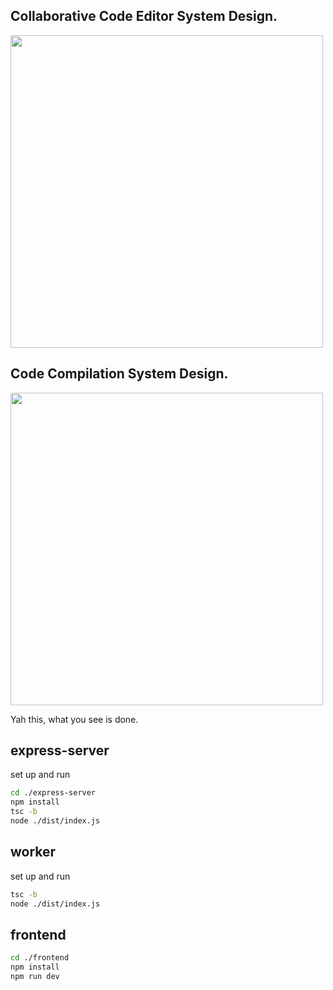 ## Collaborative Code Editor System Design.
<img src="https://github-production-user-asset-6210df.s3.amazonaws.com/114094586/381923509-5d086fe1-b026-4bc7-bb62-a962f1c55dd8.png?X-Amz-Algorithm=AWS4-HMAC-SHA256&X-Amz-Credential=AKIAVCODYLSA53PQK4ZA%2F20241031%2Fus-east-1%2Fs3%2Faws4_request&X-Amz-Date=20241031T110213Z&X-Amz-Expires=300&X-Amz-Signature=f73fccd377be1f68e9c0db248ed44bb46cbb7d7d0de67997e37c9cb70db8428b&X-Amz-SignedHeaders=host" width="500">

## Code Compilation System Design.
<img src="https://github-production-user-asset-6210df.s3.amazonaws.com/114094586/381923136-c8283795-c7ed-4704-aa49-1e75c678ee62.png?X-Amz-Algorithm=AWS4-HMAC-SHA256&X-Amz-Credential=AKIAVCODYLSA53PQK4ZA%2F20241031%2Fus-east-1%2Fs3%2Faws4_request&X-Amz-Date=20241031T110056Z&X-Amz-Expires=300&X-Amz-Signature=1ac67ad7afef93faddc26def785aac9ff2ed895512f8f88c0cbc99eb4ed5f474&X-Amz-SignedHeaders=host" width="500">

Yah this, what you see is done. 

## express-server

set up and run
```bash
cd ./express-server
npm install
tsc -b
node ./dist/index.js
```

## worker

set up and run
```bash
tsc -b
node ./dist/index.js
```

## frontend

```bash
cd ./frontend
npm install
npm run dev
```

